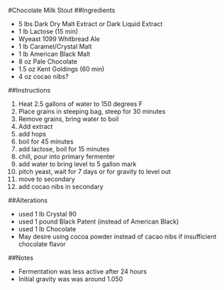 #Chocolate Milk Stout
##Ingredients

* 5 lbs Dark Dry Malt Extract or Dark Liquid Extract
* 1 lb Lactose (15 min)
* Wyeast 1099 Whitbread Ale
* 1 lb Caramel/Crystal Malt
* 1 lb American Black Malt
* 8 oz Pale Chocolate
* 1.5 oz Kent Goldings (60 min)
* 4 oz cocao nibs?

##Instructions

1. Heat 2.5 gallons of water to 150 degrees F
2. Place grains in steeping bag, steep for 30 minutes
3. Remove grains, bring water to boil
4. Add extract
5. add hops
6. boil for 45 minutes
7. add lactose, boil for 15 minutes
9. chill, pour into primary fermenter
10. add water to bring level to 5 gallon mark
11. pitch yeast, wait for 7 days or for gravity to level out
12. move to secondary
13. add cocao nibs in secondary

##Alterations
* used 1 lb Crystal 90
* used 1 pound Black Patent (instead of American Black)
* used 1 lb Chocolate
* May desire using cocoa powder instead of cacao nibs if insufficient chocolate flavor

##Notes
* Fermentation was less active after 24 hours
* Initial gravity was was around 1.050